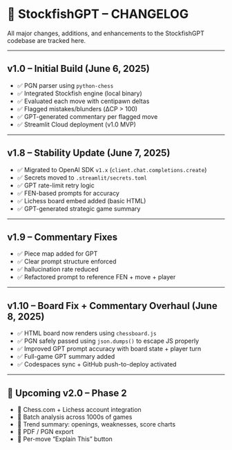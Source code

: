 # 📜 StockfishGPT – CHANGELOG

All major changes, additions, and enhancements to the StockfishGPT codebase are tracked here.

---

## v1.0 – Initial Build (June 6, 2025)
- ✅ PGN parser using `python-chess`
- ✅ Integrated Stockfish engine (local binary)
- ✅ Evaluated each move with centipawn deltas
- ✅ Flagged mistakes/blunders (ΔCP > 100)
- ✅ GPT-generated commentary per flagged move
- ✅ Streamlit Cloud deployment (v1.0 MVP)

---

## v1.8 – Stability Update (June 7, 2025)
- ✅ Migrated to OpenAI SDK `v1.x` (`client.chat.completions.create`)
- ✅ Secrets moved to `.streamlit/secrets.toml`
- ✅ GPT rate-limit retry logic
- ✅ FEN-based prompts for accuracy
- ✅ Lichess board embed added (basic HTML)
- ✅ GPT-generated strategic game summary

---

## v1.9 – Commentary Fixes
- ✅ Piece map added for GPT
- ✅ Clear prompt structure enforced
- ✅ hallucination rate reduced
- ✅ Refactored prompt to reference FEN + move + player

---

## v1.10 – Board Fix + Commentary Overhaul (June 8, 2025)
- ✅ HTML board now renders using `chessboard.js`
- ✅ PGN safely passed using `json.dumps()` to escape JS properly
- ✅ Improved GPT prompt accuracy with board state + player turn
- ✅ Full-game GPT summary added
- ✅ Codespaces sync + GitHub push-to-deploy activated

---

## 📌 Upcoming v2.0 – Phase 2
- 🔄 Chess.com + Lichess account integration
- 🔄 Batch analysis across 1000s of games
- 🔄 Trend summary: openings, weaknesses, score charts
- 🔄 PDF / PGN export
- 🔄 Per-move “Explain This” button
